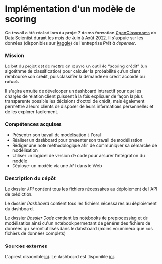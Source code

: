 # Implémentation d'un modèle de scoring

Ce travail a été réalisé lors du projet 7 de ma formation [OpenClassrooms](https://openclassrooms.com/fr/) de Data Scientist durant les mois de Juin à Août 2022. Il s'appuie sur les données (disponibles sur [Kaggle](https://www.kaggle.com/c/home-credit-default-risk/data)) de l'entreprise *Prêt à depenser*.

### Mission
Le but du projet est de mettre en œuvre un outil de “scoring crédit” (un algorithme de classification) pour calculer la probabilité qu’un client rembourse son crédit, puis classifier la demande en crédit accordé ou refusé.

Il s'agira ensuite de développer un dashboard interactif pour que les chargés de relation client puissent à la fois expliquer de façon la plus transparente possible les décisions d’octroi de crédit, mais également permettre à leurs clients de disposer de leurs informations personnelles et de les explorer facilement. 

### Compétences acquises
- Présenter son travail de modélisation à l'oral
- Réaliser un dashboard pour présenter son travail de modélisation
- Rédiger une note méthodologique afin de communiquer sa démarche de modélisation
- Utiliser un logiciel de version de code pour assurer l’intégration du modèle
- Déployer un modèle via une API dans le Web

### Description du dépôt
Le dossier *API* contient tous les fichiers nécessaires au déploiement de l'API de prédiction.

Le dossier *Dashboard* contient tous les fichiers nécessaires au déploiement du dashboard.

Le dossier *Dossier Code* contient les notebooks de preprocessing et de modélisation ainsi qu'un notebook permettant de générer des fichiers de données qui seront utilisés dans le dahsboard (moins volumineux que nos fichiers de données complets)


### Sources externes
L'api est disponible [ici](https://api-scoring-credit.herokuapp.com/).
Le dashboard est disponible [ici](https://dashboard-scoring-credit.herokuapp.com/).
